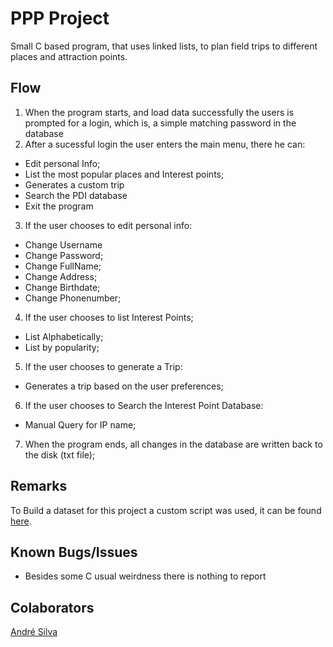 # PPP Project

Small C based program, that uses linked lists, to plan field trips to different places and attraction points.

## Flow
1. When the program starts, and load data successfully the users is prompted for a login, which is, a simple matching password in the database
2. After a sucessful login the user enters the main menu, there he can:
  * Edit personal Info;
  * List the most popular places and Interest points;
  * Generates a custom trip 
  * Search the PDI database
  * Exit the program
3. If the user chooses to edit personal info:
  * Change Username
  * Change Password;
  * Change FullName;
  * Change Address;
  * Change Birthdate;
  * Change Phonenumber;
4. If the user chooses to list Interest Points;
  * List Alphabetically;
  * List by popularity;
5. If the user chooses to generate a Trip:
  * Generates a trip based on the user preferences;
6. If the user chooses to Search the Interest Point Database:
  * Manual Query for IP name;
7. When the program ends, all changes in the database are written back to the disk (txt file);

## Remarks
To Build a dataset for this project a custom script was used, it can be found [here](https://github.com/TLDart/DataGenerator).
## Known Bugs/Issues
* Besides some C usual weirdness there is nothing to report

## Colaborators
[André Silva](https://github.com/DreSilva)
